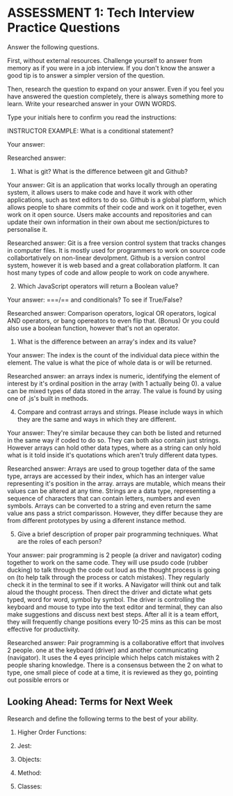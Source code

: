 # ASSESSMENT 1: Tech Interview Practice Questions

Answer the following questions.

First, without external resources. Challenge yourself to answer from memory as if you were in a job interview. If you don't know the answer a good tip is to answer a simpler version of the question.

Then, research the question to expand on your answer. Even if you feel you have answered the question completely, there is always something more to learn. Write your researched answer in your OWN WORDS.

Type your initials here to confirm you read the instructions:

INSTRUCTOR EXAMPLE: What is a conditional statement?

Your answer:

Researched answer:

1. What is git? What is the difference between git and Github?

Your answer: Git is an application that works locally through an operating system, it allows users to make code and have it work with other applications, such as text editors to do so. 
Github is a global platform, which allows people to share commits of their code and work on it together, even work on it open source. Users make accounts and repositories and can update their own information in their own about me section/pictures to personalise it.

Researched answer: Git is a free version control system that tracks changes in computer files. It is mostly used for programmers to work on source code collabortatively on non-linear devolpment. 
Github is a version control system, however it is web based and a great collaboration platform. It can host many types of code and allow people to work on code anywhere.

2. Which JavaScript operators will return a Boolean value?

Your answer: ===/== and conditionals? To see if True/False? 

Researched answer:  Comparison operators, logical OR operators, logical AND operators, or bang opereators to even flip that. (Bonus) Or you could also use a boolean function, however that's not an operator.

1. What is the difference between an array's index and its value?

Your answer: The index is the count of the individual data piece within the element. The value is what the pice of whole data is or will be returned.

Researched answer: an arrays index is numeric, identifying the element of interest by it's ordinal position in the array (with 1 actually being 0).
a value can be mixed types of data stored in the array. The value is found by using one of .js's built in methods.

4. Compare and contrast arrays and strings. Please include ways in which they are the same and ways in which they are different.

Your answer: They're similar because they can both be listed and returned in the same way if coded to do so. They can both also contain just strings. However arrays can hold other data types, where as a string can only hold what is it told inside it's quotations which aren't truly different data types.

Researched answer: Arrays are used to group together data of the same type, arrays are accessed by their index, which has an interger value representing it's position in the array. arrays are mutable, which means their values can be altered at any time.
Strings are a data type, representing a sequence of characters that can contain letters, numbers and even symbols. Arrays can be converted to a string and even return the same value ans pass a strict comparisson. However, they differ because they are from different prototypes by using a diferent instance method.

5. Give a brief description of proper pair programming techniques. What are the roles of each person?

Your answer: pair programming is 2 people (a driver and navigator) coding together to work on the same code. They will use psudo code (rubber ducking) to talk through the code out loud as the thought process is going on (to help talk through the process or catch mistakes). They regularly check it in the terminal to see if it works.
A Navigator will think out and talk aloud the thought process. Then direct the driver and dictate what gets typed, word for word, symbol by symbol. The driver is controlling the keyboard and mouse to type into the text editor and terminal, they can also make suggestions and discuss next best steps. After all it is a team effort, they will frequently change positions every 10-25 mins as this can be most effective for productivity.

Researched answer: Pair programming is a collaborative effort that involves 2 people. one at the keyboard (driver) and another communicating (navigator). It uses the 4 eyes principle which helps catch mistakes with 2 people sharing knowledge. There is a consensus between the 2 on what to type, one small piece of code at a time, it is reviewed as they go, pointing out possible errors or

## Looking Ahead: Terms for Next Week

Research and define the following terms to the best of your ability.

1. Higher Order Functions:

2. Jest:

3. Objects:

4. Method:

5. Classes:
